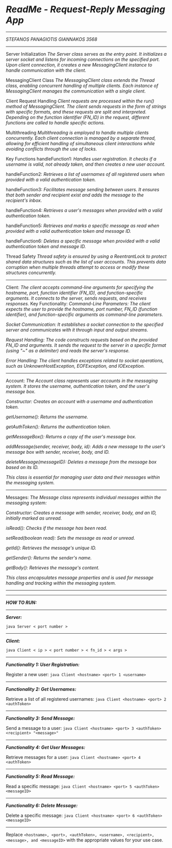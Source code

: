 # ***ReadMe - Request-Reply Messaging App***

---

*STEFANOS PANAGIOTIS GIANNAKOS 3568*

---

Server Initialization
*The Server class serves as the entry point. It initializes a server socket and listens for incoming connections on the specified port. Upon client connection, it creates a new MessagingClient instance to handle communication with the client.*

MessagingClient Class
*The MessagingClient class extends the Thread class, enabling concurrent handling of multiple clients. Each instance of MessagingClient manages the communication with a single client.*

Client Request Handling
*Client requests are processed within the run() method of MessagingClient. The client sends requests in the form of strings with specific formats, and these requests are split and interpreted. Depending on the function identifier (FN_ID) in the request, different functions are called to handle specific actions.*

Multithreading
*Multithreading is employed to handle multiple clients concurrently. Each client connection is managed by a separate thread, allowing for efficient handling of simultaneous client interactions while avoiding conflicts through the use of locks.*

Key Functions
handleFunction1: 
*Handles user registration. It checks if a username is valid, not already taken, and then creates a new user account.*

handleFunction2:
*Retrieves a list of usernames of all registered users when provided with a valid authentication token.*

handleFunction3:
*Facilitates message sending between users. It ensures that both sender and recipient exist and adds the message to the recipient's inbox.*

handleFunction4:
*Retrieves a user's messages when provided with a valid authentication token.*

handleFunction5:
*Retrieves and marks a specific message as read when provided with a valid authentication token and message ID.*

handleFunction6:
*Deletes a specific message when provided with a valid authentication token and message ID.*


Thread Safety
*Thread safety is ensured by using a ReentrantLock to protect shared data structures such as the list of user accounts. This prevents data corruption when multiple threads attempt to access or modify these structures concurrently.*
***
Client:
*The client accepts command-line arguments for specifying the hostname, port, function identifier (FN_ID), and function-specific arguments. It connects to the server, sends requests, and receives responses.*
Key Functionality:
*Command-Line Parameters: The client expects the user to provide the hostname, port number, FN_ID (function identifier), and function-specific arguments as command-line parameters.*

*Socket Communication: It establishes a socket connection to the specified server and communicates with it through input and output streams.*

*Request Handling: The code constructs requests based on the provided FN_ID and arguments. It sends the request to the server in a specific format (using "~" as a delimiter) and reads the server's response.*

*Error Handling: The client handles exceptions related to socket operations, such as UnknownHostException, EOFException, and IOException.*

---
Account:
*The Account class represents user accounts in the messaging system. It stores the username, authentication token, and the user's message box.*

*Constructor: Creates an account with a username and authentication token.*

*getUsername(): Returns the username.*

*getAuthToken(): Returns the authentication token.*

*getMessageBox(): Returns a copy of the user's message box.*

*addMessage(sender, receiver, body, id): Adds a new message to the user's message box with sender, receiver, body, and ID.*

*deleteMessage(messageID): Deletes a message from the message box based on its ID.*

*This class is essential for managing user data and their messages within the messaging system.*

---

Messages:
*The Message class represents individual messages within the messaging system:*

*Constructor: Creates a message with sender, receiver, body, and an ID, initially marked as unread.*

*isRead(): Checks if the message has been read.*

*setRead(boolean read): Sets the message as read or unread.*

*getId(): Retrieves the message's unique ID.*

*getSender(): Returns the sender's name.*

*getBody(): Retrieves the message's content.*

*This class encapsulates message properties and is used for message handling and tracking within the messaging system.*

---
---
 ***HOW TO RUN:***
***

***Server:***

```java Server < port number >```

***
***Client:***

```java Client < ip > < port number > < fn_id > < args >```

***
***Functionality 1: User Registration:***

Register a new user:
```java Client <hostname> <port> 1 <username>```
***

***Functionality 2: Get Usernames:***

Retrieve a list of all registered usernames:
```java Client <hostname> <port> 2 <authToken>```

***
***Functionality 3: Send Message:***

Send a message to a user:
```java Client <hostname> <port> 3 <authToken> <recipient> "<message>"```

***
***Functionality 4: Get User Messages:***

Retrieve messages for a user:
```java Client <hostname> <port> 4 <authToken>```

***
***Functionality 5: Read Message:***

Read a specific message:
```java Client <hostname> <port> 5 <authToken> <messageID>```

***
***Functionality 6: Delete Message:***

Delete a specific message:
```java Client <hostname> <port> 6 <authToken> <messageID>```
***
Replace 
```<hostname>, <port>, <authToken>, <username>, <recipient>, <message>, and <messageID>```
with the appropriate values for your use case.
